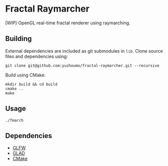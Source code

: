 # Fractal Raymarcher

[WIP] OpenGL real-time fractal renderer using raymarching.

## Building

External dependencies are included as git submodules in `lib`. Clone source
files and dependencies using:

```
git clone git@github.com:yuzhoumo/fractal-raymarcher.git --recursive
```

Build using CMake:

```
mkdir build && cd build
cmake ..
make
```

## Usage

```
./fmarch
```

## Dependencies

- [GLFW](https://github.com/glfw/glfw)
- [GLAD](https://github.com/Dav1dde/glad)
- [CMake](http://www.cmake.org/)
